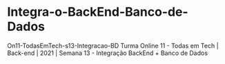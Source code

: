 # Integra-o-BackEnd-Banco-de-Dados
On11-TodasEmTech-s13-Integracao-BD Turma Online 11 - Todas em Tech | Back-end | 2021 | Semana 13 -  Integração BackEnd + Banco de Dados
